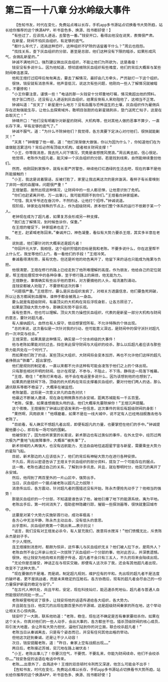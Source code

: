 # 第二百一十八章 分水岭级大事件
        【告知书友，时代在变化，免费站点难以长存，手机app多书源站点切换看书大势所趋，站长给你推荐的这个换源APP，听书音色多、换源、找书都好使！】
       “有些过了，应该找人递话，去警告一番。”钱安开口，看得出他没在说笑，表情很严肃。
       在新星，财阀不怕灰血组织，有足够的底气。
       “都什么年代了，还搞这种恐吓，这种组织不铲除的话留着干什么？”周云也抱怨。
       “找找关系，查下灰血组织的分部，甚至是总部，他们这种没有下限的暗杀，如果形成风气，会搞乱新星的。”
       钟诚不满地开口，强烈建议揪出灰血组织，不能让他们为所欲为，这是毒瘤！
       钱安没有多说什么，因为他知道，想彻底根除灰血组织有些难度，他们的背后大概率与某些财阀牵连甚深。
       他和王煊打过招呼后匆匆离去，要去了解情况，最好由几方牵头，严厉敲打一下这个组织。
       很快，钱安就有消息传来，他声音低沉，说这次有些问题，他刚向一些人了解情况就被暗示，不要掺和！
       “小王你要注意，谨慎一些！”电话的那一头钱安十分郑重地叮嘱，情况竟超出他的预料。
       他才张口而已，还没有让人递话到灰血组织，结果反倒有人来劝阻他了，这相当不正常。
       钟诚叫道：“反天了！新星是什么地方？没有血腥与恐怖滋生的土壤，灰血组织作为雇佣兵存在还勉强能生存，让他么去探索域外，敢明目张胆的在新星搞刺杀，登门送死亡帖子，这是在自取灭亡！”
       钟晴开口：“他们没有明着针对新星的财阀、大机构等，但对其他人做的恶事不算少，一直长存下来，早有足够的底气了。”
       钟诚不服气，道：“为什么不除掉他们？我觉得，各方真要下定决心对付他们，很快就能剿灭！”
       “天真！”钟晴瞥了他一眼，道：“他们渐渐做大做强，你以为因为什么？，你知道他们在为谁做脏活累活吗？背后必然有顶级大机构，或者相关财阀支撑！”
       “小王，你等我消息，我去托人问下情况，究竟是谁想搅风搅浪。”周云离去前，信心很足。
       他觉得，老陈作为超凡者，能灭掉一个灰血组织的分部，若是找到线索，自然能继续重创他们。
       然而，他刚回到家族中，就有长辈严厉警告，继续他灯红酒绿的生活去吧，现在的事不是他所能接触的！
       “小王，我这是说着狠话，反被打脸了，家里让我远离这次的是非漩涡，看样子有长辈嗅到了非同一般的血腥味，问题很严重！”
       王煊皱眉，居然出现这种情况，让财阀中的一些人都忌惮，让他意识到了危机。
       “你们也赶紧离开吧，万一出事儿，我可能照顾不到你们。”王煊看向钟家姐弟。
       “可惜，我太爷爷还在昏沉中，不然的话，让他打个招呼。”钟诚说道。
       现阶段，钟家处在特殊的节点上，作为超级财阀，原本他们整个体系的运行不依赖于某一个人。
       老钟现在成为了超凡者，如果复苏会形成另一种支撑。
       “我们去了解情况，到时候告诉你，保重。”
       在王煊的催促下，钟家姐弟也走了。
       “老王，赶紧喊老陈回来。”秦诚开口，神色凝重，看似有大势力要杀王煊，其实多半意在老陈。
       说到底，他们要针对的大概率还是超凡者！
       “你回开元大学，我相信，这个组织狩猎的目标是我和老陈。不要多说什么，你在这里帮不上什么忙。我坐等他们上门，看一看他们的手段！”王煊冷笑。
       秦诚看得清形势，虽有忧色，但还是听他的劝告离开了，他留下来的话也只能成为拖累与负担。
       他很清楚，王煊在修行的路上已经走到了他所难理解的高度。作为朋友，他给自己的定位就是，帮王煊处理现世中的各种杂事，至于修行路上的麻烦，他无能为力。
       王煊静坐，事情确实有些出乎他的意料，对方要摘他的人头，暗流激烈涌动。
       连钱安都被人劝阻了，不要掺和这次的事！
       “问题很严重。”王煊思忖，要么是灰血组织发疯了，对相关方透露信息，他们要鱼死网破，所以让各方都闻到血腥味，谁伸手都会被溅上一身血。
       要么就是有超级财阀，有最顶尖的大机构在背后浮现身影，让各方顾忌了。
       如果是顶级大势力参与，那确实形势不容乐观。
       虽有些意外，但也可以理解。顶尖大势力操控灰血组织，代表的是新星一部分大机构与财阀的意志，要针对超凡者。
       有人接纳超凡，自然也有人保守，依旧想掌控所有，不允许特殊的个体出现。
       “总的来说，这次看似是一次针对我的行动，但可能意义深远，是财阀中的保守派针对超凡的一次冲突与绞杀。”
       王煊深思，如果真是这种情况，确实是一个分水岭级的大事件！
       他与老陈如果能对抗过去，挡住来此保守财阀与大组织的绞杀，那么以后超凡者应该与那些势力能共处在一个时代了。
       而如果他们败了的话，某些顶尖大组织、大财阀将会变本加厉，再也不允许他们这样的超凡者挣脱出“铁幕”，超出掌控。
       他们是规则的制定者，一直以来都不允许这种有可能会凌驾于他们之上的个体出现。
       只有那些相对开明的财阀，估计在观望，不参与，不阻止，不下场，静待这一局落下帷幕。
       “王煊，稳住！”老陈打来电话，他不会在电话里多说什么，因为该想到他的也想到了。
       如果真的是财阀下场，顶级的的大机构在背后支撑着灰血组织，要对付他们两人的话，那么通讯联系等都不稳妥了，大概率在被监控。
       老陈皱眉，这将是一次意义非凡的血色对抗！
       他最近不断被人邀请，现在身在稍微靠东的永安城，距离苏城能有一千五百里。
       “老陈，保重，如果谁想摘我头颅的话，他们大概率先要除掉你！”王煊沉声提醒。
       这个夜晚，王煊接到了钟诚以密语发来的一些信息，这次事件的背后有超级财阀的身影！
       “果然啊，风雨欲来！”他琢磨着，如果不是在一线大城中，说不定有人已经用战舰轰击他与老陈了。
       “目前看，有人确实不想超凡者出现，即便有超凡的力量，也要掌控在他们的手中。”钟诚提醒他要小心，即将有一场可怕的围剿。
       他被惊到了，因为他听家里的长辈说，新术那边也有过类似的事件，在外太空中，经历过两次极为严重地飞船故障事件，大概率“被失事”了。
       新术领域的人再强大，也没有远航能力，无法自由地往返超星宇宙与新星，需要乘坐大势力的星际飞船。
       目前，新术那边的人应该低头了，他们的背后有神秘大势力在进行各种安排。
       不久后，周云以密语告诉了王煊关于灰血组织的部分资料，提及了一个可能存在的据点。
       这一晚，老陈也通过自己的关系，了解到许多讯息。并且，就在黎明时分，他突兀的离开了永安城。
       然后，他闯到了两百里外的一片山区中，强势出手。
       当日，灰血组织一个据点被老陈以超凡之力拔除！
       消息传出后，各方震动，针对超凡者的围猎还没有开始，陈永杰便抢先动手了？他相当的强势！
       那是灰血组织的一个分部，不知道是谁告诉了他，被他引爆了地下的能源系统，夷为平地。
       老陈出手后，第一时间消失了，借助密林隐藏行踪，摧毁一些探测器等，很快就重回城市中。
       这要是对某个大势力实施斩首行动，成功率极高！
       各方心中无法平静，陈永杰主动出击，没有低头的意思。
       出乎意料，灰血组织竟第一个跳出来……表示抗议！
       “谣言，我们没有对王煊发必杀令，有人冒充我们，故意将水搅浑！”他们愤慨无比，斥责陈永杰是刽子手。
       不少人愕然。
       连王煊接到消息时，都颇为惊异，这件事儿与灰血组织无关？他们被人拉下水，是局外人？
       老陈自然不会公开承认他又一次拔除了灰血组织一个分部的事，他对此否认，并深表遗憾。
       很快，他让钱安为他向相关的圈子传话，超凡者不会只有三五人，不久的将来会陆续出现。
       “无论你是否接受，神话正在与现实交融，即便有人这次杀了我，还会有其他超凡者出现，改变不了这种大势。”
       “现在要做的不是堵，而是疏，制定超凡规则，维护应有的平和。先出现的超凡者不是法度的破坏者，更不是挑战者，而是未来稳定的压舱石。各方协商后，现有的超凡者会尽自己的一份力量保护新星的稳定与安宁。”
       “在古代人神共处，尚且平和，安定，现在科技灿烂，能迅速杀死地仙，超凡者与普通人自然能很好的同处一世……”
       老陈噼里啪啦说了很多，让钱安将他的话语传递给各大组织，各大势力。
       并且就在当日，他突兀的出现在数百里外的平源城，这是超级财阀秦家的所在地，这个举动让相关方心惊肉跳。
       钱安吓了一大跳，联系他劝道：“老陈，稳住，现在还不确定是否有秦家要绞杀你。如果在这个关头，你真对他们的一些人动手，会出大事的，各方都坐不住。猎杀顶级财阀的核心成员，将引发大地震，会让所有大势力担忧，逼他们站到你的对立面，联合绞杀超凡者！”
       老陈当日从秦诚离去，只是有个姿态而已，并没有任何其他出格的举动。
       但他这次赶到秦诚，还是让不少人动容！
       次日，钱安提醒老陈，道：“昨日，秦家上空有战舰出现……”
       两日后，老陈接近苏城，突兀地在路上被伏击！
       “小王，老陈出事儿了！你要沉住气，不要慌，不要乱来，你能为财阀续命，他们不会绞杀你……”钱安急促的话语在电话中传来。
       老陈……出意外了，血溅途中！王煊的双目顿时冷冽而又深邃，他怎么可能会不出手！
       【告知书友，时代在变化，免费站点难以长存，手机app多书源站点切换看书大势所趋，站长给你推荐的这个换源APP，听书音色多、换源、找书都好使！】